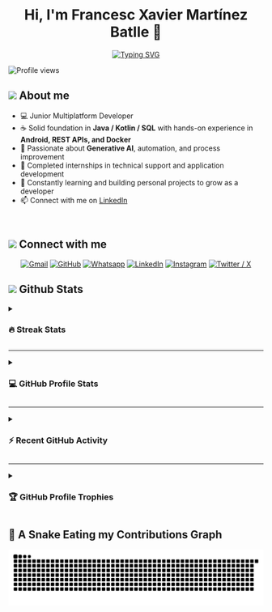                                                                                     
<h1 align="center">Hi, I'm Francesc Xavier Martínez Batlle 👋</h1>

<div align="center">

<!-- Subtítulo animado que rota entre dos frases -->
[![Typing SVG](https://readme-typing-svg.demolab.com?font=Fira+Code&weight=700&size=26&pause=1200&center=true&vCenter=true&width=700&color=F7D747&lines=Junior+Multiplataform+Developer;IA+Generative)](https://git.io/typing-svg)

</div>

![Profile views](https://komarev.com/ghpvc/?username=xavki&label=Profile%20views&color=0e75b6&style=flat)


## <picture><img src = "https://github.com/7oSkaaa/7oSkaaa/blob/main/Images/about_me.gif?raw=true" width = 50px></picture> About me
- 💻 Junior Multiplatform Developer  
- ☕ Solid foundation in **Java / Kotlin / SQL** with hands-on experience in **Android, REST APIs, and Docker**  
- 🧠 Passionate about **Generative AI**, automation, and process improvement  
- 🧩 Completed internships in technical support and application development  
- 🚀 Constantly learning and building personal projects to grow as a developer  
- 📫 Connect with me on [LinkedIn](https://www.linkedin.com/in/xavi-martinez-7bb160182/)
<br>

## <picture> <img src="https://github.com/7oSkaaa/7oSkaaa/blob/main/Images/Connect-with-me.gif?raw=true" width="100px"> </picture> Connect with me
<p align="center">
	<a href="mailto:xavimb04@gmail.com"><img img src="https://img.shields.io/badge/gmail-%23EA4335.svg?style=plastic&logo=gmail&logoColor=white" alt="Gmail"/></a>
	<a href="https://github.com/xavki"><img src="https://img.shields.io/badge/github-%23181717.svg?style=plastic&logo=github&logoColor=white" alt="GitHub"/></a>
	<a href="https://wa.me/34640606054"><img src="https://img.shields.io/badge/whatsapp-%2325D366.svg?style=plastic&logo=whatsapp&logoColor=white" alt="Whatsapp"/></a>
	<a href="www.linkedin.com/in/xavi-martinez-dev"><img src="https://img.shields.io/badge/linkedin-%230A66C2.svg?style=plastic&logo=linkedin&logoColor=white" alt="LinkedIn"/></a>
	<a href="https://www.instagram.com/xavi.m.b_/"><img src="https://img.shields.io/badge/instagram-%23E4405F.svg?style=plastic&logo=instagram&logoColor=white" alt="Instagram"/></a>
  <a href="https://x.com/Xavimb04" target="_blank"><img src="https://img.shields.io/badge/Twitter%20(X)-%23000000.svg?style=plastic&logo=x&logoColor=white" alt="Twitter / X"/></a>
</p>


## <picture> <img src = "https://github.com/7oSkaaa/7oSkaaa/blob/main/Images/Statistics.gif?raw=true" width = 50px>  </picture> Github Stats

<!-- 🔥 STREAK STATS -->
<details><summary><h3> 🔥 Streak Stats</h3></summary>

----

<p align="center">
  <img src="https://github-readme-streak-stats.herokuapp.com/?user=xavki&theme=tokyonight_duo" alt="xavki streak stats" />
</p>

</details>

---

<!-- 💻 GITHUB STATS -->
<details><summary><h3>💻 GitHub Profile Stats</h3></summary>

----

<p align="center">
  <a href="https://github.com/anuraghazra/github-readme-stats">
    <img alt="xavki's GitHub Stats" src="https://github-readme-stats.vercel.app/api?username=xavki&show_icons=true&count_private=true&locale=en&theme=tokyonight&layout=compact" height="230px"/>
  </a>
  <img src="https://github-readme-stats.vercel.app/api/top-langs?username=xavki&langs_count=10&show_icons=true&locale=en&theme=tokyonight" alt="xavki" height="230px"/>
  <br/>
  <b>Note:</b> Top languages only indicate the languages of my public repositories — not skill level.
</p>

</details>

---

<!-- ⚡ ACTIVITY GRAPH -->
<details><summary><h3>⚡ Recent GitHub Activity</h3></summary>

----

[![xavki's github activity graph](https://github-readme-activity-graph.vercel.app/graph?username=xavki&theme=github)](https://github.com/xavki/github-readme-activity-graph)

</details>

---

<!-- 🏆 TROPHIES -->
<details><summary><h3>🏆 GitHub Profile Trophies</h3></summary>

----

<p align="center">
  <a href="https://github.com/ryo-ma/github-profile-trophy">
    <img src="https://github-profile-trophy.vercel.app/?username=xavki&layout=compact&theme=tokyonight&column=4&margin-w=15&margin-h=15" alt="xavki trophies" />
  </a>
</p>

<!-- Si usas Holopin, añade esto y cambia el usuario -->
<!-- [![@xavki's Holopin board](https://holopin.io/api/user/board?user=xavki)](https://holopin.io/@xavki) -->

</details>


## 🐍 A Snake Eating my Contributions Graph
	
<p align = "center">
	<img src = "https://github.com/7oSkaaa/7oSkaaa/blob/output/github-contribution-grid-snake.svg?" alt = "Snake Game"/>
</p>

<!--
**xavki/Xavki** is a ✨ _special_ ✨ repository because its `README.md` (this file) appears on your GitHub profile.

Here are some ideas to get you started:

- 🔭 I’m currently working on ...
- 🌱 I’m currently learning ...
- 👯 I’m looking to collaborate on ...
- 🤔 I’m looking for help with ...
- 💬 Ask me about ...
- 📫 How to reach me: ...
- 😄 Pronouns: ...
- ⚡ Fun fact: ...
-->
